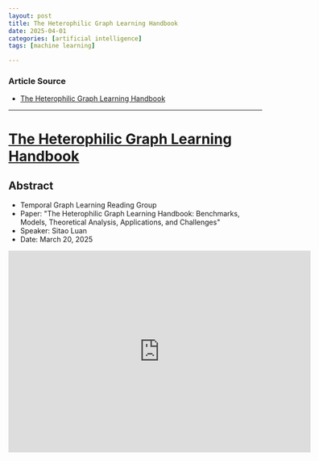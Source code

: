 ```yaml
---
layout: post
title: The Heterophilic Graph Learning Handbook 
date: 2025-04-01
categories: [artificial intelligence]
tags: [machine learning]

---
```


### Article Source


* [The Heterophilic Graph Learning Handbook](https://www.youtube.com/watch?v=c60o4_WaMqM)

---


# [The Heterophilic Graph Learning Handbook](https://www.youtube.com/watch?v=c60o4_WaMqM)



## Abstract

* Temporal Graph Learning Reading Group
* Paper: "The Heterophilic Graph Learning Handbook: Benchmarks, Models, Theoretical Analysis, Applications, and Challenges"
* Speaker: Sitao Luan
* Date: March 20, 2025

<iframe width="600" height="400" src="https://www.youtube.com/embed/c60o4_WaMqM?si=Fq7NPqV_UJzj7FcR" title="YouTube video player" frameborder="0" allow="accelerometer; autoplay; clipboard-write; encrypted-media; gyroscope; picture-in-picture; web-share" referrerpolicy="strict-origin-when-cross-origin" allowfullscreen></iframe>
